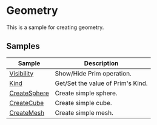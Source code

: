 # Geometry

This is a sample for creating geometry.
     


## Samples

|Sample|Description|     
|---|---|     
|[Visibility](./Visibility/readme.md)|Show/Hide Prim operation.|    
|[Kind](./Kind/readme.md)|Get/Set the value of Prim's Kind.|    
|[CreateSphere](./CreateSphere/readme.md)|Create simple sphere.|    
|[CreateCube](./CreateCube/readme.md)|Create simple cube.|    
|[CreateMesh](./CreateMesh/readme.md)|Create simple mesh.|    
